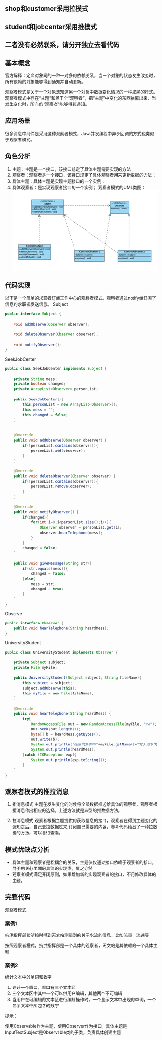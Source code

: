 ## shop和customer采用拉模式

## student和jobcenter采用推模式

## 二者没有必然联系，请分开独立去看代码

## 基本概念
官方解释：定义对象间的一种一对多的依赖关系，当一个对象的状态发生改变时，所有依赖的对象能够得到通知并自动更新。

观察者模式是关于一个对象想知道另一个对象中数据变化情况的一种成熟的模式。观察者模式中存在“主题”和若干个“观察者”，把“主题”中变化的东西抽离出来，当发生变化时，所有的“观察者”能够得到通知。

## 应用场景
很多消息中间件是采用这种观察者模式，Java并发编程中异步回调的方式也类似于观察者模式。

## 角色分析
1. 主题：主题是一个接口，该接口规定了具体主题需要实现的方法；
2. 观察者：观察者是一个接口，该接口规定了具体观察者用来更新数据的方法；
3. 具体主题：具体主题是实现主题接口的一个实例；
4. 具体观察者：是实现观察者接口的一个实例；
观察者模式的UML类图：
![观察者模式](https://github.com/guangxush/iTechHeart/blob/master/image/DesignPatterns/observer1.png)

## 代码实现
以下是一个简单的求职者订阅工作中心的观察者模式，观察者通过notify给订阅了信息的求职者发送信息。
Subject
```java
public interface Subject {

    void addObserve(Observer observer);

    void deleteObserver(Observer observer);

    void notifyObserver();
}
```

SeekJobCenter
```java
public class SeekJobCenter implements Subject {

    private String mess;
    private boolean changed;
    private ArrayList<Observer> personList;

    public SeekJobCenter(){
        this.personList = new ArrayList<Observer>();
        this.mess = "";
        this.changed = false;
    }


    @Override
    public void addObserve(Observer observer) {
        if(!personList.contains(observer)){
            personList.add(observer);
        }
    }

    @Override
    public void deleteObserver(Observer observer) {
        if(!personList.contains(observer)){
            personList.remove(observer);
        }
    }

    @Override
    public void notifyObserver() {
        if(changed){
            for(int i=0;i<personList.size();i++){
                Observer observer = personList.get(i);
                observer.hearTelephone(mess);
            }
        }
        changed = false;
    }

    public void giveMessage(String str){
        if(str.equals(mess)){
            changed = false;
        }else{
            mess = str;
            changed = true;
        }
    }
}
```
Observe
```java
public interface Observer {
    public void hearTelephone(String heardMess);
}
```
UniversityStudent
```java
public class UniversityStudent implements Observer {

    private Subject subject;
    private File myFile;

    public UniversityStudent(Subject subject, String fileName){
        this.subject = subject;
        subject.addObserve(this);
        this.myFile = new File(fileName);
    }

    @Override
    public void hearTelephone(String heardMess) {
        try{
            RandomAccessFile out = new RandomAccessFile(myFile, "rw");
            out.seek(out.length());
            byte[] b = heardMess.getBytes();
            out.write(b);
            System.out.println("张三向文件中"+myFile.getName()+"写入如下内容:");
            System.out.println(heardMess);
        }catch (IOException exp){
            System.out.println(exp.toString());
        }
    }
}
```
## 观察者模式的推拉消息
1. 推消息模式
主题在发生变化的时候将全部数据推送给具体的观察者，观察者根据消息作出相应的选择。上述方法就是典型的推数据方法。

2. 拉消息模式
观察者根据主题提供的获取信息的接口，观察者在得到主题变化的通知之后，自己去拉数据过来,订阅自己需要的内容，参考代码给出了一种拉数据的方法，可以自行查看。

## 模式优缺点分析
- 具体主题和观察者是松耦合的关系，主题仅仅通过接口依赖于观察者的接口，而不用关心里面的具体的实现类，反之亦然
- 观察者模式满足开闭原则，如果增加新的实现观察者的接口，不用修改具体的主题。

## 完整代码
[观察者模式](https://github.com/guangxush/DesignPatterns/tree/master/src/observer)

### 案例1

抗洪指挥部希望按时得到天文站测量到的关于水流的信息，比如流量、流速等

按照观察者模式，抗洪指挥部是一个具体的观察者，天文站是其依赖的一个具体主题

### 案例2

统计文本中的单词和数字

1. 设计一个窗口，窗口有三个文本区
2. 三个文本区中其中一个可以供用户编辑，其他两个不可编辑
3. 当用户在可编辑的文本区进行编辑操作时，一个显示文本中出现的单词，一个显示文本中所包含的数字

提示：

使用Observable作为主题，使用Observer作为接口，具体主题是InputTextSubject是Observable类的子类，负责具体创建主题

